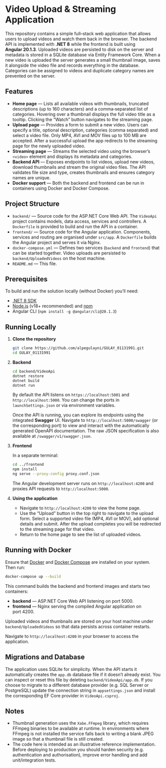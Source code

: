 # Video Upload & Streaming Application

This repository contains a simple full–stack web application that allows users to upload videos and watch them back in the browser.  The backend API is implemented with **.NET 8** while the frontend is built using **Angular 20.1.3**.  Uploaded videos are persisted to disk on the server and metadata is stored in a SQLite database via Entity Framework Core.  When a new video is uploaded the server generates a small thumbnail image, saves it alongside the video file and records everything in the database.  Categories can be assigned to videos and duplicate category names are prevented on the server.

## Features

- **Home page** — Lists all available videos with thumbnails, truncated descriptions (up to 160 characters) and a comma‑separated list of categories.  Hovering over a thumbnail displays the full video title as a tooltip.  Clicking the “Watch” button navigates to the streaming page.
- **Upload page** — Provides a form to submit a new video.  Users can specify a title, optional description, categories (comma separated) and select a video file.  Only MP4, AVI and MOV files up to 100 MB are accepted.  After a successful upload the app redirects to the streaming page for the newly uploaded video.
- **Streaming page** — Streams the selected video using the browser’s `<video>` element and displays its metadata and categories.
- **Backend API** — Exposes endpoints to list videos, upload new videos, download thumbnails and stream the original video files.  The API validates file size and type, creates thumbnails and ensures category names are unique.
- **Docker support** — Both the backend and frontend can be run in containers using Docker and Docker Compose.

## Project Structure

- `backend/` — Source code for the ASP.NET Core Web API.  The `VideoApi` project contains models, data access, services and controllers.  A `Dockerfile` is provided to build and run the API in a container.
- `frontend/` — Source code for the Angular application.  Components, services and routing are organised under `src/app`.  A `Dockerfile` builds the Angular project and serves it via Nginx.
- `docker-compose.yml` — Defines two services (`backend` and `frontend`) that can be started together.  Video uploads are persisted to `backend/UploadedVideos` on the host machine.
- `README.md` — This file.

## Prerequisites

To build and run the solution locally (without Docker) you’ll need:

- [.NET 8 SDK](https://dotnet.microsoft.com/en-us/download)
- [Node.js](https://nodejs.org/) (v18+ recommended) and [npm](https://www.npmjs.com/)
- Angular CLI (`npm install -g @angular/cli@20.1.3`)

## Running Locally

1. **Clone the repository**

   ```bash
   git clone https://github.com/alpegulayni/GULAY_01131991.git
   cd GULAY_01131991
   ```

2. **Backend**

   ```bash
   cd backend/VideoApi
   dotnet restore
   dotnet build
   dotnet run
   ```

   By default the API listens on `https://localhost:5001` and `http://localhost:5000`.  You can change the ports in `launchSettings.json` or via environment variables.

   Once the API is running, you can explore its endpoints using the integrated **Swagger** UI.  Navigate to `http://localhost:5000/swagger` (or the corresponding port) to view and interact with the automatically generated OpenAPI documentation.  The raw JSON specification is also available at `/swagger/v1/swagger.json`.

3. **Frontend**

   In a separate terminal:

   ```bash
   cd ../frontend
   npm install
   ng serve --proxy-config proxy.conf.json
   ```

   The Angular development server runs on `http://localhost:4200` and proxies API requests to `http://localhost:5000`.

4. **Using the application**

   - Navigate to `http://localhost:4200` to view the home page.
   - Use the “Upload” button in the top right to navigate to the upload form.  Select a supported video file (MP4, AVI or MOV), add optional details and submit.  After the upload completes you will be redirected to the streaming page for that video.
   - Return to the home page to see the list of uploaded videos.

## Running with Docker

Ensure that [Docker](https://www.docker.com/) and [Docker Compose](https://docs.docker.com/compose/) are installed on your system.  Then run:

```bash
docker-compose up --build
```

This command builds the backend and frontend images and starts two containers:

- **backend** — ASP.NET Core Web API listening on port 5000.
- **frontend** — Nginx serving the compiled Angular application on port 4200.

Uploaded videos and thumbnails are stored on your host machine under `backend/UploadedVideos` so that data persists across container restarts.

Navigate to `http://localhost:4200` in your browser to access the application.

## Migrations and Database

The application uses SQLite for simplicity.  When the API starts it automatically creates the `app.db` database file if it doesn’t already exist.  You can inspect or reset this file by deleting `backend/VideoApi/app.db`.  If you choose to migrate to a different database provider (e.g. SQL Server or PostgreSQL) update the connection string in `appsettings.json` and install the corresponding EF Core provider in `VideoApi.csproj`.

## Notes

- Thumbnail generation uses the `Xabe.FFmpeg` library, which requires FFmpeg binaries to be available at runtime.  In environments where FFmpeg is not installed the service falls back to writing a blank JPEG image so that a thumbnail file is still created.
- The code here is intended as an illustrative reference implementation.  Before deploying to production you should harden security (e.g. authentication and authorisation), improve error handling and add unit/integration tests.
